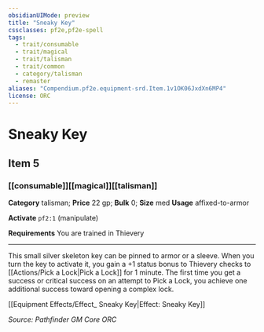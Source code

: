 ```yaml
---
obsidianUIMode: preview
title: "Sneaky Key"
cssclasses: pf2e,pf2e-spell
tags:
  - trait/consumable
  - trait/magical
  - trait/talisman
  - trait/common
  - category/talisman
  - remaster
aliases: "Compendium.pf2e.equipment-srd.Item.1v1OK06JxdXn6MP4"
license: ORC
---
```

# Sneaky Key
## Item 5
### [[consumable]][[magical]][[talisman]]

**Category** talisman; 
**Price** 22 gp; 
**Bulk** 0; **Size** med
**Usage** affixed-to-armor

**Activate** `pf2:1` (manipulate)

**Requirements** You are trained in Thievery

* * *

This small silver skeleton key can be pinned to armor or a sleeve. When you turn the key to activate it, you gain a +1 status bonus to Thievery checks to [[Actions/Pick a Lock|Pick a Lock]] for 1 minute. The first time you get a success or critical success on an attempt to Pick a Lock, you achieve one additional success toward opening a complex lock.

[[Equipment Effects/Effect_ Sneaky Key|Effect: Sneaky Key]]

*Source: Pathfinder GM Core*
*ORC*